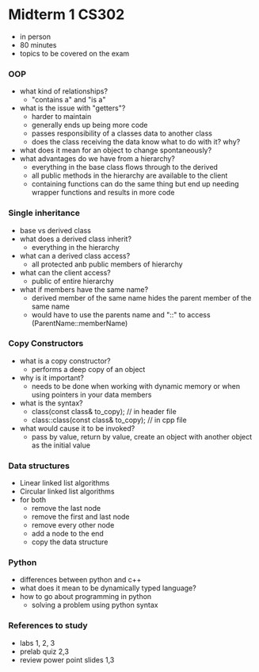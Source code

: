 # Midterm 1 CS302
- in person
- 80 minutes
- topics to be covered on the exam

### OOP
- what kind of relationships?
  - "contains a" and "is a"
- what is the issue with "getters"?
  - harder to maintain
  - generally ends up being more code
  - passes responsibility of a classes data to another class
  - does the class receiving the data know what to do with it? why?
- what does it mean for an object to change spontaneously?
- what advantages do we have from a hierarchy?
  - everything in the base class flows through to the derived
  - all public methods in the hierarchy are available to the client
  - containing functions can do the same thing but end up needing wrapper functions and results in more code


### Single inheritance
- base vs derived class
- what does a derived class inherit?
  - everything in the hierarchy
- what can a derived class access?
  - all protected anb public members of hierarchy
- what can the client access?
  - public of entire hierarchy
- what if members have the same name?
  - derived member of the same name hides the parent member of the same name
  - would have to use the parents name and "::" to access (ParentName::memberName)

### Copy Constructors
- what is a copy constructor?
  - performs a deep copy of an object
- why is it important?
  - needs to be done when working with dynamic memory or when using pointers in your data members
- what is the syntax?
  - class(const class& to_copy); // in header file
  - class::class(const class& to_copy); // in cpp file
- what would cause it to be invoked?
  - pass by value, return by value, create an object with another object as the initial value 

### Data structures
- Linear linked list algorithms
- Circular linked list algorithms
- for both
  - remove the last node
  - remove the first and last node
  - remove every other node
  - add a node to the end
  - copy the data structure

### Python
- differences between python and c++
- what does it mean to be dynamically typed language?
- how to go about programming in python
  - solving a problem using python syntax

### References to study
- labs 1, 2, 3
- prelab quiz 2,3
- review power point slides 1,3


